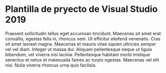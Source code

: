 # Plantilla de pryecto de Visual Studio 2019

Praesent sollicitudin tellus eget accumsan tincidunt. Maecenas sit amet erat convallis, egestas felis in, rhoncus sem. Ut efficitur eleifend venenatis. Cras sit amet laoreet magna. Maecenas et mauris vitae sapien ultricies semper vel vel diam. Integer ut massa dui. Aliquam pellentesque neque ut ligula bibendum, vel viverra nisi lacinia. Pellentesque habitant morbi tristique senectus et netus et malesuada fames ac turpis egestas. Maecenas vel elit nisi. Nulla viverra rhoncus urna quis facilisis.

